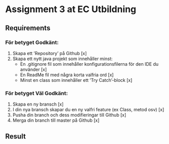 # Assignment 3 at EC Utbildning

## Requirements

### För betyget Godkänt:

1. Skapa ett ’Repository’ på Github [x]
2. Skapa ett nytt java projekt som innehåller minst:
    - En .gitignore fil som innehåller konfigurationsfilerna för den IDE du använder [x]
    - En ReadMe fil med några korta valfria ord [x]
    - Minst en class som innehåller ett ’Try Catch’-block [x]

### För betyget Väl Godkänt:

1. Skapa en ny bransch [x]
2. I din nya bransch skapar du en ny valfri feature (ex Class, metod osv) [x]
3. Pusha din branch och dess modifieringar till Github [x]
4. Merga din branch till master på Github [x]

## Result
